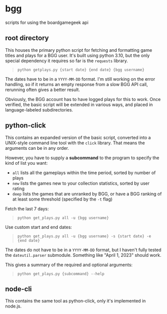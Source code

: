 # bgg
scripts for using the boardgamegeek api

## root directory
This houses the primary python script for fetching and formatting game titles and plays for a BGG user. It's built using python 3.10, but the only special dependency it requires so far is the `requests` library.

> `python getplays.py {start date} {end date} {bgg username}`

The dates have to be in a `YYYY-MM-DD` format. I'm still working on the error handling, so if it returns an empty response from a slow BGG API call, rerunning often gives a better result.

Obviously, the BGG account has to have logged plays for this to work. Once verified, the basic script will be extended in various ways, and placed in language-labeled subdirectories.

## python-click
This contains an expanded version of the basic script, converted into a UNIX-style command line tool with the `click` library. That means the arguments can be in any order.

However, you have to supply a **subcommand** to the program to specify the kind of list you want:
* `all` lists all the gameplays within the time period, sorted by number of plays
* `new` lists the games new to your collection statistics, sorted by user rating
* `deep` lists the games that are unranked by BGG, or have a BGG ranking of at least some threshold (specified by the `-t` flag)

Fetch the last 7 days:
> `python get_plays.py all -u {bgg username}`

Use custom start and end dates:
> `python get_plays.py all -u {bgg username} -s {start date} -e {end date}`

The dates do not have to be in a `YYYY-MM-DD` format, but I haven't fully tested the `dateutil.parser` submodule. Something like "April 1, 2023" should work.

This gives a summary of the required and optional arguments:
> `python get_plays.py {subcommand} --help`

## node-cli
This contains the same tool as python-click, only it's implemented in node.js.